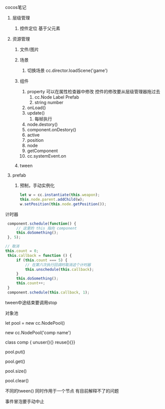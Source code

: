 cocos笔记

1. 层级管理

   1. 控件定位 基于父元素

2. 资源管理

   1. 文件/图片

   2. 场景

      1. 切换场景     cc.director.loadScene('game')

   3. 组件

      1. property 可以在属性检查器中修改 控件的修改要从层级管理器拖过去
         1. cc.Node Label Prefab
         2. string number
      2. onLoad()
      3. update()
         1. 每帧执行
      4. node.destory()
      5. component.onDestory()
      6. active
      7. position
      8. node
      9. getComponent
      10. cc.systemEvent.on
   11. tween
   
4. prefab
   
   1. 预制，手动实例化
   
         ```typescript
         let w = cc.instantiate(this.weapon);
         this.node.parent.addChild(w);
         w.setPosition(this.node.getPosition());
      ```
   
         

计时器

```js
 component.schedule(function() {
     // 这里的 this 指向 component
     this.doSomething();
 }, 5);

// 取消
this.count = 0;
 this.callback = function () {
     if (this.count === 5) {
         // 在第六次执行回调时取消这个计时器
         this.unschedule(this.callback);
     }
     this.doSomething();
     this.count++;
 }
 component.schedule(this.callback, 1);
```

tween中途结束要调用stop

对象池

let pool = new cc.NodePool()

new cc.NodePool('comp name')

class comp { unuser(){}  reuse(){}}

pool.put()

pool.get()

pool.size()

pool.clear()



不同的tween() 同时作用于一个节点 有目前解释不了的问题

事件冒泡要手动中止